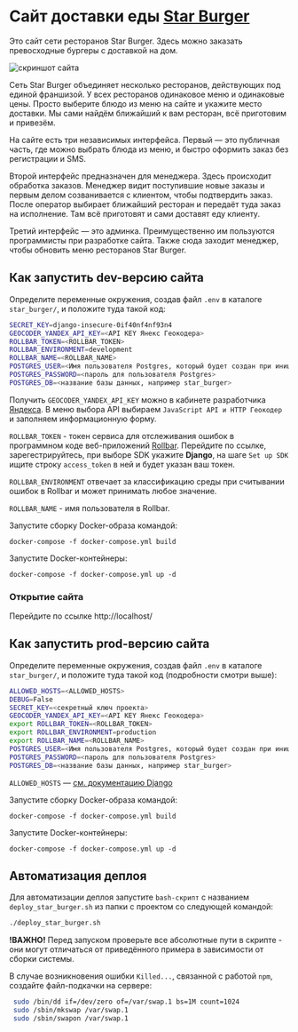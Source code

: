 # Сайт доставки еды [Star Burger](https://dexter-superstar.ru/)

Это сайт сети ресторанов Star Burger. Здесь можно заказать превосходные бургеры с доставкой на дом.

![скриншот сайта](https://dvmn.org/filer/canonical/1594651635/686/)


Сеть Star Burger объединяет несколько ресторанов, действующих под единой франшизой. У всех ресторанов одинаковое меню и одинаковые цены. Просто выберите блюдо из меню на сайте и укажите место доставки. Мы сами найдём ближайший к вам ресторан, всё приготовим и привезём.

На сайте есть три независимых интерфейса. Первый — это публичная часть, где можно выбрать блюда из меню, и быстро оформить заказ без регистрации и SMS.

Второй интерфейс предназначен для менеджера. Здесь происходит обработка заказов. Менеджер видит поступившие новые заказы и первым делом созванивается с клиентом, чтобы подтвердить заказ. После оператор выбирает ближайший ресторан и передаёт туда заказ на исполнение. Там всё приготовят и сами доставят еду клиенту.

Третий интерфейс — это админка. Преимущественно им пользуются программисты при разработке сайта. Также сюда заходит менеджер, чтобы обновить меню ресторанов Star Burger.


## Как запустить dev-версию сайта

Определите переменные окружения, создав файл `.env` в каталоге `star_burger/`, и положите туда такой код:
```sh
SECRET_KEY=django-insecure-0if40nf4nf93n4
GEOCODER_YANDEX_API_KEY=<API KEY Янекс Геокодера>
ROLLBAR_TOKEN=<ROLLBAR_TOKEN>
ROLLBAR_ENVIRONMENT=development
ROLLBAR_NAME=<ROLLBAR_NAME>
POSTGRES_USER=<Имя пользователя Postgres, который будет создан при инициализации базы>
POSTGRES_PASSWORD=<пароль для пользователя Postgres>
POSTGRES_DB=<название базы данных, например star_burger>
```

Получить `GEOCODER_YANDEX_API_KEY` можно в кабинете разработчика [Яндекса](https://developer.tech.yandex.ru/). В меню выбора API выбираем `JavaScript API и HTTP Геокодер` и заполняем информационную форму.

`ROLLBAR_TOKEN` - токен сервиса для отслеживания ошибок в программном коде веб-приложений [Rollbar](https://rollbar.com/). Перейдите по ссылке, зарегестрируйтесь, при выборе SDK укажите **Django**, на шаге `Set up SDK` ищите строку `access_token` в ней и будет указан ваш токен.

`ROLLBAR_ENVIRONMENT` отвечает за классификацию среды при считывании ошибок в Rollbar и может принимать любое значение.

`ROLLBAR_NAME` - имя пользователя в Rollbar.

Запустите сборку Docker-образа командой:

```
docker-compose -f docker-compose.yml build
```
Запустите Docker-контейнеры:
```
docker-compose -f docker-compose.yml up -d
```
### Открытие сайта
Перейдите по ссылке http://localhost/

## Как запустить prod-версию сайта

Определите переменные окружения, создав файл `.env` в каталоге `star_burger/`, и положите туда такой код (подробности смотри выше):
```sh
ALLOWED_HOSTS=<ALLOWED_HOSTS>
DEBUG=False
SECRET_KEY=<секретный ключ проекта>
GEOCODER_YANDEX_API_KEY=<API KEY Янекс Геокодера>
export ROLLBAR_TOKEN=<ROLLBAR_TOKEN>
export ROLLBAR_ENVIRONMENT=production
export ROLLBAR_NAME=<ROLLBAR_NAME>
POSTGRES_USER=<Имя пользователя Postgres, который будет создан при инициализации базы>
POSTGRES_PASSWORD=<пароль для пользователя Postgres>
POSTGRES_DB=<название базы данных, например star_burger>
```
`ALLOWED_HOSTS` — [см. документацию Django](https://docs.djangoproject.com/en/3.1/ref/settings/#allowed-hosts)

Запустите сборку Docker-образа командой:

```
docker-compose -f docker-compose.yml build
```
Запустите Docker-контейнеры:
```
docker-compose -f docker-compose.yml up -d
```

## Автоматизация деплоя

Для автоматизации деплоя запустите `bash-скрипт` с названием `deploy_star_burger.sh` из папки с проектом со следующей командой:

```bash
./deploy_star_burger.sh
```
**!ВАЖНО!** Перед запуском проверьте все абсолютные пути в скрипте - они могут отличаться от приведённого примера в зависимости от сборки системы.

В случае возникновения ошибки `Killed...`, связанной с работой `npm`, создайте файл-подкачки на сервере:

```bash
 sudo /bin/dd if=/dev/zero of=/var/swap.1 bs=1M count=1024
 sudo /sbin/mkswap /var/swap.1
 sudo /sbin/swapon /var/swap.1
```
